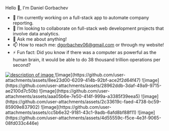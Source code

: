 Hello 👋, I'm Daniel Gorbachev

- 🔭 I’m currently working on a full-stack app to automate company reporting.
- 👯 I’m looking to collaborate on full-stack web development projects that involve data analytics.
- 💬 Ask me about anything!
- 📫 How to reach me: dgorbachev06@gmail.com or through my website!
- ⚡ Fun fact: Did you know if there was a computer as powerful as the human brain, it would be able to do 38 thousand trillion operations per second?

<a href="https://www.example.com">
    <img src="https://github.com/user-attachments/assets/365464a4-5bcc-4f6f-8086-18fc12e70b24" alt="description of image">
</a>
![image](https://github.com/user-attachments/assets/8ee23d00-6209-414b-92bf-ace2f2d64f47)  ![image](https://github.com/user-attachments/assets/28962ddb-3daf-49a9-9715-ae2100d7c50b)  ![image](https://github.com/user-attachments/assets/aaa05b6e-7e50-414f-999a-a3385f39eea5)  ![image](https://github.com/user-attachments/assets/2c33619c-faed-4738-bc59-85909e837902)  ![image](https://github.com/user-attachments/assets/cc5b6e32-9181-43c1-9adb-6afd8bf88f11)
![image](https://github.com/user-attachments/assets/4d55559c-f5ce-4e3f-9065-08fd033c446e)









